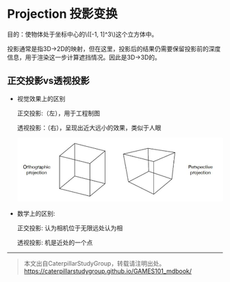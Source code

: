 # Projection 投影变换 

目的：使物体处于坐标中心的\\([-1, 1]^3\\)这个立方体中。

投影通常是指3D->2D的映射，但在这里，投影后的结果仍需要保留投影前的深度信息，用于渲染这一步计算遮挡情况。因此是3D->3D的。  

## 正交投影vs透视投影

- 视觉效果上的区别
    
  正交投影:（左），用于工程制图
  
  透视投影：（右），呈现出近大远小的效果，类似于人眼
  
  ![](../assets/两种投影.jpg)

- 数学上的区别:
  
  正交投影: 认为相机位于无限远处认为相
  
  透视投影: 机是近处的一个点

------------------------------

> 本文出自CaterpillarStudyGroup，转载请注明出处。  
> https://caterpillarstudygroup.github.io/GAMES101_mdbook/

